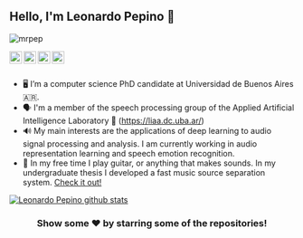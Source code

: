 ## Hello, I'm Leonardo Pepino 👋

<p align="left"> <img src="https://komarev.com/ghpvc/?username=mrpep&label=Views&color=blue&style=plastic" alt="mrpep" /> </p>

<a href="https://twitter.com/neuralsound">
  <img align="left" alt="Leonardo's Twitter" width="22px" src="https://cdn.jsdelivr.net/npm/simple-icons@v3/icons/twitter.svg" />
</a>
<a href="https://www.linkedin.com/in/leonardo-daniel-pepino/">
  <img align="left" alt="Leonardo's Linkdein" width="22px" src="https://cdn.jsdelivr.net/npm/simple-icons@v3/icons/linkedin.svg" />
</a>
<a href="https://github.com/mrpep">
  <img align="left" alt="Leonardo's Github" width="22px" src="https://cdn.jsdelivr.net/npm/simple-icons@v3/icons/github.svg" />
</a>
<a href="https://scholar.google.com/citations?user=xErFe4kAAAAJ&hl=en&oi=ao">
  <img align="left" alt="Leonardo's Google Scholar profile" width="22px" src="https://cdn.jsdelivr.net/npm/simple-icons@3.13.0/icons/googlescholar.svg" />
</a>

<br/>
<br/>

- 🖥️ I’m a computer science PhD candidate at Universidad de Buenos Aires 🇦🇷.
- 🗣️ I'm a member of the speech processing group of the Applied Artificial Intelligence Laboratory 🧠 (https://liaa.dc.uba.ar/)
- 🔊 My main interests are the applications of deep learning to audio signal processing and analysis. I am currently working in audio representation learning and speech emotion recognition.
- 🎸 In my free time I play guitar, or anything that makes sounds. In my undergraduate thesis I developed a fast music source separation system. [Check it out!](https://www.latentsound.com/)
 
<a href="https://github.com/mrpep">
 <img align="center" src="https://github-readme-stats.vercel.app/api?username=mrpep&show_icons=true&theme=dark&line_height=27" alt="Leonardo Pepino github stats"/>
</a>

<div align="center">

### Show some ❤️ by starring some of the repositories!

</div>
